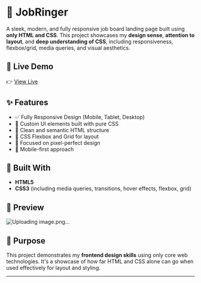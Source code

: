 # 💼 JobRinger

A sleek, modern, and fully responsive job board landing page built using **only HTML and CSS**. This project showcases my **design sense**, **attention to layout**, and **deep understanding of CSS**, including responsiveness, flexbox/grid, media queries, and visual aesthetics.

## 🚀 Live Demo

👉 [View Live](https://uddipta7.github.io/JobRinger/)

## ✨ Features

- ✅ Fully Responsive Design (Mobile, Tablet, Desktop)
- 🎨 Custom UI elements built with pure CSS
- 📐 Clean and semantic HTML structure
- 🧩 CSS Flexbox and Grid for layout
- 🎯 Focused on pixel-perfect design
- 📱 Mobile-first approach

## 📁 Built With

- **HTML5**
- **CSS3** (including media queries, transitions, hover effects, flexbox, grid)

## 📸 Preview

![Uploading image.png…]()


## 📌 Purpose

This project demonstrates my **frontend design skills** using only core web technologies. It's a showcase of how far HTML and CSS alone can go when used effectively for layout and styling.

---
